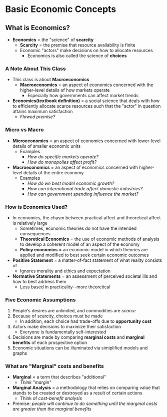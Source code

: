 # Basic Economic Concepts

## What is Economics?
- **Economics** = the "science" of **scarcity**
    * **Scarcity** = the premise that resource availability is finite
    * Economic "actors" make decisions on how to allocate resources
        + Economics is also called the science of **choices**

### A Note About This Class
- This class is about **Macroeconomics**
    * **Macroeconomics** = an aspect of economics concerned with the higher-level details of how markets operate
        + Especially how governments can affect market trends
- **Economics(textbook definition)** = a social science that deals with how to efficiently allocate scarce resources such that the "actor" in question attains maximum satisfaction
    * *Flawed premise?*

### Micro vs Macro
- **Microeconomics** = an aspect of economics concerned with lower-level details of smaller economic units
    * Examples
        + *How do specific markets operate?*
        + *How do monopolies affect profit?*
- **Macroeconomics** = an aspect of economics concerned with higher-level details of the entire economy
    * Examples
        + *How do we best model economic growth?*
        + *How can international trade affect domestic industries?*
        + *How can government spending influence the market?*

### How is Economics Used?
- In economics, the chasm between practical affect and theoretical affect is relatively large
    * Sometimes, economic theories do not have the intended consequences
    * **Theoretical Economics** = the use of economic methods of analysis to develop a coherent model of an aspect of the economy
    * **Policy economics** = an economic model in which theories are applied and modified to best seek certain economic outcomes
- **Positive Statement** = a matter-of-fact statement of what reality consists of
    * Ignores morality and ethics and expectation
- **Normative Statements** = an assessment of perceived societal ills and how to best address them
    * Less based in practicality--more theoretical

### Five Economic Assumptions
1. People's desires are unlimited, and commodities are *scarce*
2. Because of scarcity, choices must be made
    * In addition, each choice had trade-offs due to **opportunity cost**
3. Actors make decisions to maximize their satisfaction
    * Everyone is fundamentally self-interested
4. Decisions are made by comparing **marginal costs** and **marginal benefits** of each prospective option
5. Economic situations can be illuminated via simiplified models and graphs

### What are "Marginal" costs and benefits
- **Marginal** = a term that describes "additional"
    * *Think "margin"*
- **Marginal Analysis** = a methodology that relies on comparing value that stands to be created or destroyed as a result of certain actions
    * Think of *cost-benefit analysis*
- Premise: *people will continue to do something until the marginal costs are greater than the marginal benefits*
